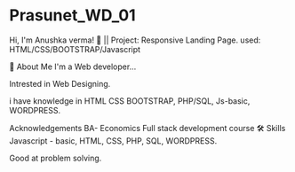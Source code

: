 # Prasunet_WD_01
Hi, I'm Anushka verma! 👋 ||
Project: Responsive Landing Page. used: HTML/CSS/BOOTSTRAP/Javascript

🚀 About Me
I'm a Web developer...

Intrested in Web Designing.

i have knowledge in HTML CSS BOOTSTRAP, PHP/SQL, Js-basic, WORDPRESS.

Acknowledgements
BA- Economics
Full stack development course
🛠 Skills
Javascript - basic, HTML, CSS, PHP, SQL, WORDPRESS.

Good at problem solving.
